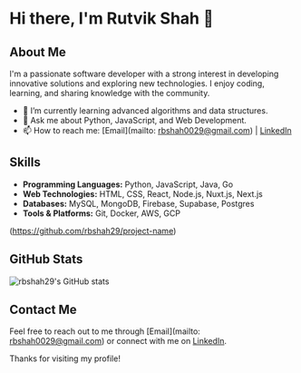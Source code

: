 # Hi there, I'm Rutvik Shah 👋

## About Me
I'm a passionate software developer with a strong interest in developing innovative solutions and exploring new technologies. I enjoy coding, learning, and sharing knowledge with the community.

- 🌱 I’m currently learning advanced algorithms and data structures.
- 💬 Ask me about Python, JavaScript, and Web Development.
- 📫 How to reach me: [Email](mailto: rbshah0029@gmail.com) | [LinkedIn](https://www.linkedin.com/in/rutvik-shah-343945178)

## Skills
- **Programming Languages:** Python, JavaScript, Java, Go
- **Web Technologies:** HTML, CSS, React, Node.js, Nuxt.js, Next.js
- **Databases:** MySQL, MongoDB, Firebase, Supabase, Postgres 
- **Tools & Platforms:** Git, Docker, AWS, GCP

(https://github.com/rbshah29/project-name)

## GitHub Stats
![rbshah29's GitHub stats](https://github-readme-stats.vercel.app/api?username=rbshah29&show_icons=true&theme=radical)

## Contact Me
Feel free to reach out to me through [Email](mailto: rbshah0029@gmail.com) or connect with me on [LinkedIn]([https://www.linkedin.com/in/rbshah29](https://www.linkedin.com/in/rutvik-shah-343945178)).

Thanks for visiting my profile!

